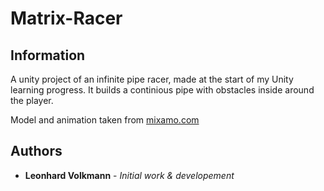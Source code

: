 # Matrix-Racer

## Information

A unity project of an infinite pipe racer, made at the start of my Unity learning progress. 
It builds a continious pipe with obstacles inside around the player. 

Model and animation taken from [mixamo.com](https://www.mixamo.com)

## Authors
* **Leonhard Volkmann** -  *Initial work & developement*
